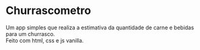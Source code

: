 # Churrascometro
Um app simples que realiza a estimativa da quantidade de carne e bebidas para um churrasco.<br>
Feito com html, css e js vanilla.
